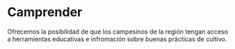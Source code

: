 # Camprender
Ofrecemos la posibilidad de que los campesinos de la región tengan acceso a herramientas educativas e infromación sobre buenas prácticas de cultivo.
